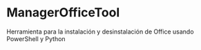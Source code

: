 # ManagerOfficeTool
Herramienta para la instalación y desinstalación de Office usando PowerShell y Python
